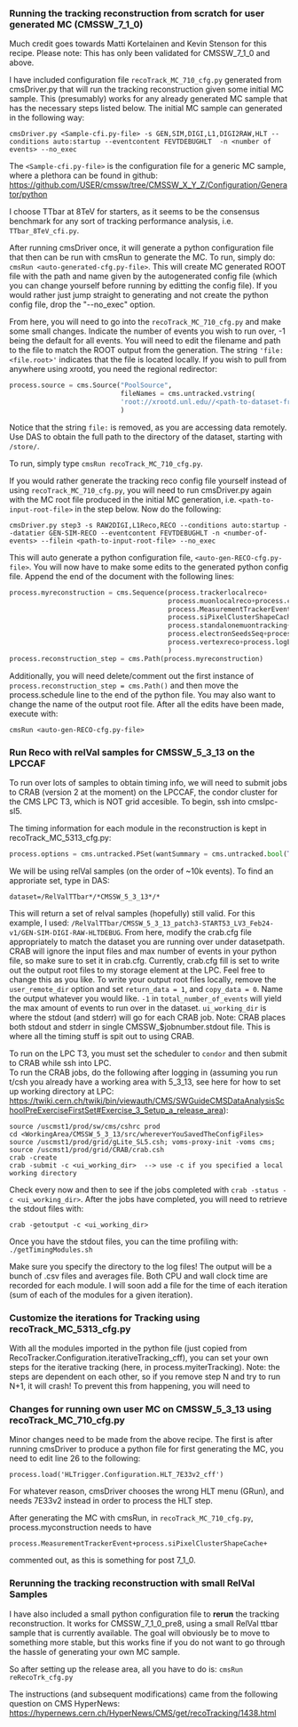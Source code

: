 ### Running the tracking reconstruction from scratch for user generated MC  (CMSSW_7_1_0)

Much credit goes towards Matti Kortelainen and Kevin Stenson for this recipe.  Please note: This has only been validated for CMSSW_7_1_0 and above.  

I have included configuration file ```recoTrack_MC_710_cfg.py``` generated from cmsDriver.py that will run the tracking reconstruction given some initial MC sample.  This (presumably) works for any already generated MC sample that has the necessary steps listed below. The initial MC sample can generated in the following way:

```
cmsDriver.py <Sample-cfi.py-file> -s GEN,SIM,DIGI,L1,DIGI2RAW,HLT --conditions auto:startup --eventcontent FEVTDEBUGHLT  -n <number of events> --no_exec
```

The ```<Sample-cfi.py-file>``` is the configuration file for a generic MC sample, where a plethora can be found in github:
https://github.com/USER/cmssw/tree/CMSSW_X_Y_Z/Configuration/Generator/python

I choose TTbar at 8TeV for starters, as it seems to be the consensus benchmark for any sort of tracking performance analysis, i.e. ```TTbar_8TeV_cfi.py```. 

After running cmsDriver once, it will generate a python configuration file that then can be run with cmsRun to generate the MC.  To run, simply do: ```cmsRun <auto-generated-cfg.py-file>```.  This will create MC generated ROOT file with the path and name given by the autogenerated config file (which you can change yourself before running by editting the config file).  If you would rather just jump straight to generating and not create the python config file, drop the "--no_exec" option. 

From here, you will need to go into the ```recoTrack_MC_710_cfg.py``` and make some small changes. Indicate the number of events you wish to run over, -1 being the default for all events.  You will need to edit the filename and path to the file to match the ROOT output from the generation.  The string ```'file:<file.root>'``` indicates that the file is located locally.  If you wish to pull from anywhere using xrootd, you need the regional redirector: 

```python
process.source = cms.Source("PoolSource",
                            fileNames = cms.untracked.vstring(
                            'root://xrootd.unl.edu//<path-to-dataset-from-DAS>
                            )
```

Notice that the string ```file:``` is removed, as you are accessing data remotely.  Use DAS to obtain the full path to the directory of the dataset, starting with ```/store/```.

To run, simply type ```cmsRun recoTrack_MC_710_cfg.py```. 

If you would rather generate the tracking reco config file yourself instead of using ```recoTrack_MC_710_cfg.py```, you will need to run cmsDriver.py again with the MC root file produced in the initial MC generation, i.e. ```<path-to-input-root-file>``` in the step below.  Now do the following:

```
cmsDriver.py step3 -s RAW2DIGI,L1Reco,RECO --conditions auto:startup --datatier GEN-SIM-RECO --eventcontent FEVTDEBUGHLT -n <number-of-events> --filein <path-to-input-root-file> --no_exec
```

This will auto generate a python configuration file, ```<auto-gen-RECO-cfg.py-file>```.  You will now have to make some edits to the generated python config file.  Append the end of the document with the following lines:

```python
process.myreconstruction = cms.Sequence(process.trackerlocalreco+
                                        process.muonlocalreco+process.calolocalreco+process.offlineBeamSpot+
                                        process.MeasurementTrackerEvent+
                                        process.siPixelClusterShapeCache+
                                        process.standalonemuontracking+process.recopixelvertexing+process.iterTracking+
                                        process.electronSeedsSeq+process.doAlldEdXEstimators+process.trackExtrapolator+
                                        process.vertexreco+process.logErrorHarvester
                                        )
process.reconstruction_step = cms.Path(process.myreconstruction)
```

Additionally, you will need delete/comment out the first instance of ```process.reconstruction_step = cms.Path()``` and then move the process.schedule line to the end of the python file.  You may also want to change the name of the output root file.  After all the edits have been made, execute with:

```cmsRun <auto-gen-RECO-cfg.py-file>```

### Run Reco with relVal samples for CMSSW_5_3_13 on the LPCCAF

To run over lots of samples to obtain timing info, we will need to submit jobs to CRAB (version 2 at the moment) on the LPCCAF, the condor cluster for the CMS LPC T3, which is NOT grid accesible.  To begin, ssh into cmslpc-sl5.  

The timing information for each module in the reconstruction is kept in recoTrack_MC_5313_cfg.py:
```python
process.options = cms.untracked.PSet(wantSummary = cms.untracked.bool(True))
```

We will be using relVal samples (on the order of ~10k events).  To find an approriate set, type in DAS:  

```
dataset=/RelValTTbar*/*CMSSW_5_3_13*/*
```

This will return a set of relval samples (hopefully) still valid.  For this example, I used: ```/RelValTTbar/CMSSW_5_3_13_patch3-START53_LV3_Feb24-v1/GEN-SIM-DIGI-RAW-HLTDEBUG```.  From here, modify the crab.cfg file appropriately to match the dataset you are running over under datasetpath.  CRAB will ignore the input files and max number of events in your python file, so make sure to set it in crab.cfg.  Currently, crab.cfg fill is set to write out the output root files to my storage element at the LPC. Feel free to change this as you like.  To write your output root files locally, remove the ```user_remote_dir``` option and set ```return_data = 1```, and ```copy_data = 0```.  Name the output whatever you would like.  ```-1``` in ```total_number_of_events``` will yield the max amount of events to run over in the dataset.  ```ui_working_dir``` is where the stdout (and stderr) will go for each CRAB job.  Note: CRAB places both stdout and stderr in single CMSSW_$jobnumber.stdout file. This is where all the timing stuff is spit out to using CRAB.

To run on the LPC T3, you must set the scheduler to ```condor``` and then submit to CRAB while ssh into LPC.  
To run the CRAB jobs, do the following after logging in (assuming you run t/csh you already have a working area with 5_3_13, see here for how to set up working directory at LPC: https://twiki.cern.ch/twiki/bin/viewauth/CMS/SWGuideCMSDataAnalysisSchoolPreExerciseFirstSet#Exercise_3_Setup_a_release_area):

```
source /uscmst1/prod/sw/cms/cshrc prod
cd <WorkingArea/CMSSW_5_3_13/src/whereverYouSavedTheConfigFiles>
source /uscmst1/prod/grid/gLite_SL5.csh; voms-proxy-init -voms cms; source /uscmst1/prod/grid/CRAB/crab.csh
crab -create
crab -submit -c <ui_working_dir>  --> use -c if you specified a local working directory 
```

Check every now and then to see if the jobs completed with ```crab -status -c <ui_working_dir>```.  After the jobs have completed, you will need to retrieve the stdout files with:

```
crab -getoutput -c <ui_working_dir>
```

Once you have the stdout files, you can the time profiling with:
```./getTimingModules.sh```

Make sure you specify the directory to the log files!  The output will be a bunch of .csv files and averages file.  Both CPU and wall clock time are recorded for each module.  I will soon add a file for the time of each iteration (sum of each of the modules for a given iteration).

### Customize the iterations for Tracking using recoTrack_MC_5313_cfg.py

With all the modules imported in the python file (just copied from RecoTracker.Configuration.iterativeTracking_cff), you can set your own steps for the iterative tracking (here, in process.myiterTracking).  Note: the steps are dependent on each other, so if you remove step N and try to run N+1, it will crash!  To prevent this from happening, you will need to 






### Changes for running own user MC on CMSSW_5_3_13 using recoTrack_MC_710_cfg.py

Minor changes need to be made from the above recipe.  The first is after running cmsDriver to produce a python file for first generating the MC, you need to edit line 26 to the following: 
```
process.load('HLTrigger.Configuration.HLT_7E33v2_cff')         
```
For whatever reason, cmsDriver chooses the wrong HLT menu (GRun), and needs 7E33v2 instead in order to process the HLT step.

After generating the MC with cmsRun, in ```recoTrack_MC_710_cfg.py```,  process.myconstruction needs to have 
```
process.MeasurementTrackerEvent+process.siPixelClusterShapeCache+
```
commented out, as this is something for post 7_1_0.


### Rerunning the tracking reconstruction with small RelVal Samples

I have also included a small python configuration file to **rerun** the tracking reconstruction.  It works for CMSSW_7_1_0_pre8, using a small RelVal ttbar sample that is currently available.  The goal will obviously be to move to something more stable, but this works fine if you do not want to go through the hassle of generating your own MC sample. 

So after setting up the release area, all you have to do is: ```cmsRun reRecoTrk_cfg.py```


The instructions (and subsequent modifications) came from the following question on CMS HyperNews:
https://hypernews.cern.ch/HyperNews/CMS/get/recoTracking/1438.html


